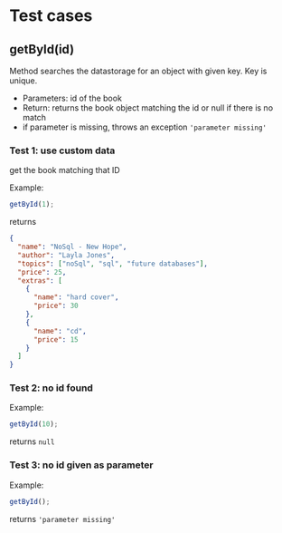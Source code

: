 # Test cases

## **getById(id)**

Method searches the datastorage for an object with given key. Key is unique.

- Parameters: id of the book
- Return: returns the book object matching the id or null if there is no match
- if parameter is missing, throws an exception `'parameter missing'`

### Test 1: use custom data

get the book matching that ID

Example:

```js
getById(1);
```

returns

```json
{
  "name": "NoSql - New Hope",
  "author": "Layla Jones",
  "topics": ["noSql", "sql", "future databases"],
  "price": 25,
  "extras": [
    {
      "name": "hard cover",
      "price": 30
    },
    {
      "name": "cd",
      "price": 15
    }
  ]
}
```

### Test 2: no id found

Example:

```js
getById(10);
```

returns `null`

### Test 3: no id given as parameter

Example:

```js
getById();
```

returns `'parameter missing'`
